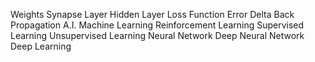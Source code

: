 Weights
Synapse
Layer
Hidden Layer
Loss Function
Error
Delta
Back Propagation
A.I.
Machine Learning
Reinforcement Learning
Supervised Learning
Unsupervised Learning
Neural Network
Deep Neural Network
Deep Learning
